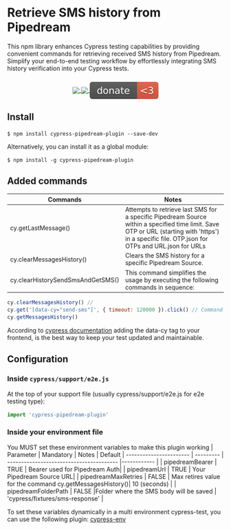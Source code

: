 # Retrieve SMS history from Pipedream

This npm library enhances Cypress testing capabilities by providing convenient commands for retrieving received SMS history from Pipedream.  
Simplify your end-to-end testing workflow by effortlessly integrating SMS history verification into your Cypress tests.

<h3 align="center">
  <a href="https://www.npmjs.com/package/cypress-pipedream-plugin">
    <img src="https://img.shields.io/npm/v/cypress-pipedream-plugin" align="center" />
  </a>
  <a href="https://www.npmjs.com/package/cypress-pipedream-plugin">
    <img src="https://img.shields.io/npm/dm/cypress-pipedream-plugin"  align="center" />
  </a>
  <a href="https://paypal.me/AlecMestroni?country.x=IT&locale.x=it_IT">
      <img src="https://raw.githubusercontent.com/alecmestroni/cypress-xray-junit-reporter/main/img/badge.svg" align="center" />
  </a>
</h3>

## Install

```shell
$ npm install cypress-pipedream-plugin --save-dev
```

Alternatively, you can install it as a global module:

```shell
$ npm install -g cypress-pipedream-plugin
```

## Added commands

| Commands                          | Notes                                                                                                                                                                                            |
| --------------------------------- | ------------------------------------------------------------------------------------------------------------------------------------------------------------------------------------------------ |
| cy.getLastMessage()               | Attempts to retrieve last SMS for a specific Pipedream Source within a specified time limit. Save OTP or URL (starting with 'https') in a specific file. OTP.json for OTPs and URL.json for URLs |
| cy.clearMessagesHistory()         | Clears the SMS history for a specific Pipedream Source.                                                                                                                                          |
| cy.clearHistorySendSmsAndGetSMS() | This command simplifies the usage by executing the following commands in sequence:                                                                                                               |

```javascript
cy.clearMessagesHistory() //
cy.get('[data-cy="send-sms"]', { timeout: 120000 }).click() // Command to send the SMS from the frontend
cy.getMessagesHistory()
```

According to [cypress documentation](https://docs.cypress.io/guides/references/best-practices#Selecting-Elements) adding the data-cy tag to your frontend, is the best way to keep your test updated and maintainable.

## Configuration

### Inside `cypress/support/e2e.js`

At the top of your support file (usually cypress/support/e2e.js for e2e testing type):

```javascript
import 'cypress-pipedream-plugin'
```

### Inside your environment file

You MUST set these environment variables to make this plugin working
| Parameter | Mandatory | Notes | Default
| ----------------------- | --------- | ---------------------------------------- |------------ |
| pipedreamBearer | TRUE | Bearer used for Pipedream Auth|
| pipedreamUrl | TRUE | Your Pipedream Source URL|
| pipedreamMaxRetries | FALSE | Max retires value for the command cy.getMessagesHistory()| 10 (seconds) |
| pipedreamFolderPath | FALSE |Folder where the SMS body will be saved | 'cypress/fixtures/sms-response' |

To set these variables dynamically in a multi environment cypress-test, you can use the following plugin:
[cypress-env](https://www.npmjs.com/package/cypress-env)
